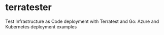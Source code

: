# terratester
Test Infrastructure as Code deployment with Terratest and Go: Azure and Kubernetes deployment examples
